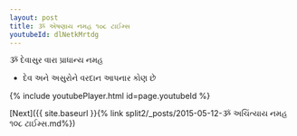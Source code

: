 ```yaml
---
layout: post
title: ૐ એષણાય નમહ ૧૦૮ ટાઈમ્સ
youtubeId: dlNetkMrtdg
---
```

 
 
 ૐ દેવાસુર વારા પ્રાધાન્ય નમહ  
 
 -  દેવ અને અસુરોને વરદાન આપનાર કોણ છે 
 
  
 
  
 
 
 
 
 
 


{% include youtubePlayer.html id=page.youtubeId %}
 
[Next]({{ site.baseurl }}{% link  split2/_posts/2015-05-12-ૐ અચિંત્યાય નમહ ૧૦૮ ટાઈમ્સ.md%})
 
